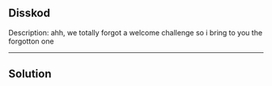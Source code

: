 ## Disskod

Description: ahh, we totally forgot a welcome challenge so i bring to you the forgotton one 

---
Solution
---
